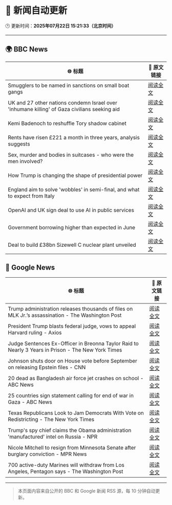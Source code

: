 # 🧠 新闻自动更新

🕒 更新时间：**2025年07月22日 15:21:33（北京时间）**

---

## 🌍 BBC News

| 🌐 标题 | 🔗 原文链接 |
|--------|-------------|
| Smugglers to be named in sanctions on small boat gangs | [阅读全文](https://www.bbc.com/news/articles/ckg3lpwx41xo) |
| UK and 27 other nations condemn Israel over 'inhumane killing' of Gaza civilians seeking aid | [阅读全文](https://www.bbc.com/news/articles/c4g814gy2e7o) |
| Kemi Badenoch to reshuffle Tory shadow cabinet | [阅读全文](https://www.bbc.com/news/articles/c24v0j73e75o) |
| Rents have risen £221 a month in three years, analysis suggests | [阅读全文](https://www.bbc.com/news/articles/cwyxp280dxwo) |
| Sex, murder and bodies in suitcases - who were the men involved? | [阅读全文](https://www.bbc.com/news/articles/cx2313nz09zo) |
| How Trump is changing the shape of presidential power | [阅读全文](https://www.bbc.com/news/articles/c3en0qwp44do) |
| England aim to solve 'wobbles' in semi-final, and what to expect from Italy | [阅读全文](https://www.bbc.com/sport/football/articles/cn0zj5r79k7o) |
| OpenAI and UK sign deal to use AI in public services | [阅读全文](https://www.bbc.com/news/articles/czdv68gejm7o) |
| Government borrowing higher than expected in June | [阅读全文](https://www.bbc.com/news/articles/cwygq5plz04o) |
| Deal to build £38bn Sizewell C nuclear plant unveiled | [阅读全文](https://www.bbc.com/news/articles/cev03wer0p2o) |

## 📰 Google News

| 🌐 标题 | 🔗 原文链接 |
|--------|-------------|
| Trump administration releases thousands of files on MLK Jr.’s assassination - The Washington Post | [阅读全文](https://news.google.com/rss/articles/CBMikgFBVV95cUxQQ3BESzBqQ0FUS3RLa21OTnVKVUdJM0V2TXFBMjExdUp0OGFWSHVJLW41cTVNR2x0M1V6TmlvcnN3d2F3dUc1WmVwMXBZbzZrZm84aXJOUVRHRWhSWGM0YmdhTVVjR1ZVR2pGZkhvQjVLQVZXdlRZZllNczA4TXFYaFFoZGh3ekt1cEk4cVNicjltdw?oc=5) |
| President Trump blasts federal judge, vows to appeal Harvard ruling - Axios | [阅读全文](https://news.google.com/rss/articles/CBMikAFBVV95cUxPNUxsQzBGaUNOM09hNnFGaTBaeHRMQ2JoQkl1UlkxRGdtUUJDUHhBbFJlc21XcldrZ2psbDN4cjVjUEtOMk9PUGFzMjBGc3c3T2pqZDVEUGttYlFDZHVDbEs0VkYwV2F4YXktaUZQVXNZbkl2eTl5TDBxME0wa3ZQSHh1WWdYXzh3b2lRUWh4Nm4?oc=5) |
| Judge Sentences Ex-Officer in Breonna Taylor Raid to Nearly 3 Years in Prison - The New York Times | [阅读全文](https://news.google.com/rss/articles/CBMikgFBVV95cUxNQWFrRDZGSnVqOXZyQmZZQlZxeENxMjJmTExjTXlaYUZDbFc0WWhsajE5ZERsdXFVS0R4Mkl5UjJaN09iaWw5eFVURlpfaVpOOVliMWdNU25IWjdSNW11RTIwQzdjTEZoSG05VHd2bWxLa1piOHVuRzRrbThlN0hGZFJLaVZkQ1dRbUhXQkpFTDJqdw?oc=5) |
| Johnson shuts door on House vote before September on releasing Epstein files - CNN | [阅读全文](https://news.google.com/rss/articles/CBMiiwFBVV95cUxNZzBYcldWTGVfVzA5azRUQ1pWV0JwMlRCbk1HV1k2a0NpdUJYVUpIaFJqZHJMZ1EtOWJfTXE4c281MTJKRUM2UEN1TEh1aGlZU0Z5M1l4aFZEMEFUYXppakxHRmpCOTJhMEc2YzUtbjZzbU9kZldFTm44MWo3MXRvQUZrUUxmT21tTm9J0gGQAUFVX3lxTE1nRUlPbzV6SEpYZXA5eXB4aUE2RUJkMjZsVW9ob2k0and1dzdnWkhJNlRna1ZQMFN2OERDLUxhTEZTYzhZRlRSRWpQa3ZKNXo3Z3pHM3RyMlM3Rm5mUl9BRXlqWFZwVUpEcGl6RlBFY0RyVUwxQTA2djRVWDBWdkc4bkQyLVo2Z2tsX0gtcDlneg?oc=5) |
| 20 dead as Bangladesh air force jet crashes on school - ABC News | [阅读全文](https://news.google.com/rss/articles/CBMiqgFBVV95cUxQMm9JMHI0c2xhUENTN2RrX3prZzEzMm0xbElyYkdGZFN6V2NXR1BXYjV5YVRfYXJrUVdvRUxXSm5zQ0JTTi1EZUNXeU1QQnd1RVlsckFET2pMakloT0d2dE1JazNZMlE2YzhldnA1NlduTVY0Yzl0eElPeU1KN2dmREpJM2RKMHI1d19NRWtnNG5jcEtlb3ZCeFB5YzItX2RUYm9ZYmsyTm42UdIBrwFBVV95cUxNZ3ZMQWw5V1doR2FmNDJObFFjSjMyWmN6S0NaY00tZHpCcTVBZ3JFeVd0LU5PaHlCSkR3T2dOS0pJZTBGbjVxcm56TmQ4cnlZcWFxSDRBWWdjbzk5WnI0SE5Qa1FMMW5jNG1waHJkTDROTGJVdEdvekhpSy1vdHF6VUNKdmh2Sm9VTFFqZk55ZEdZc3hZQzktamt1OTdaZDV5TFE4LVVSNkVLR1RXSjNV?oc=5) |
| 25 countries sign statement calling for end of war in Gaza - ABC News | [阅读全文](https://news.google.com/rss/articles/CBMipwFBVV95cUxOZXo1VkJONi1odXZ6bkxkR1ZkUkNpb2t3TkNZTUJMT0pVTkpBM3FmZ3Fmd0lZOUNNZGYxaUg1YkpiZU1XY0VENkY0RUVpb09tUUVBbzFwVTBpNnZUeG9wazJPQ0d2c2Zld2xZY3FrS1BNUXBXZWJNczlrdF93T01LZ2hfU21tRXpBOEhGODZDY2MzUlVTU25CY1dlM0hkUGhqbFZWLVdXZ9IBrAFBVV95cUxQU0c2WVpmUk5NYXM4QnExby1TZmJjb3hyR3cwLVdoMkJuOGNGM25pUG14NWY3ZTlDUHdKNlZ1bjZHX0s5bjYyS2FRRXhUSVQ2RlpHQW43TEhSTmhoMkVGTHZoUXRyM201dkJSUUhrdlRxanMyUmNpeTZoS01KelF1Qklsckh4YWVlb05sWVdITzNWVlYzTmVFWnZiSGFHVVBtbU9TUHBGQy1NaUJD?oc=5) |
| Texas Republicans Look to Jam Democrats With Vote on Redistricting - The New York Times | [阅读全文](https://news.google.com/rss/articles/CBMihAFBVV95cUxPVFVKVzBOUURCeG9NdjgwcEJPUnRBaEd0b0RVSjJlUmRaam9vV3d0d2dxVWpMZjRfaVk5dHNhdDVyYm5fYlJUSDZMTDVZeFRDcnFSMG1hc2Y1NWtNdU9vTm15RjV2MmlUU2h2QTNpZ2M3MG1hcnhhNk5lejRnOGkzSEllZzA?oc=5) |
| Trump's spy chief claims the Obama administration 'manufactured' intel on Russia - NPR | [阅读全文](https://news.google.com/rss/articles/CBMihgFBVV95cUxQVkNqRTNiVndqR2pMWC1WaGNyX0xjRWVGWG9qVWRiTmVGVGtvZjQwdWVMMnNPOTYxXzBpZU11LXZ2M1JWUW5VVExHaGFPM0NLblZmMEotc3JkVUlwR0pkX21ZSENCaU0zQ0lsRXBUUFRXZ3cyTzRMUTVvYlU2dHpsTklRcTB1QQ?oc=5) |
| Nicole Mitchell to resign from Minnesota Senate after burglary conviction - MPR News | [阅读全文](https://news.google.com/rss/articles/CBMimgFBVV95cUxPRENyLS1mVXRqZ3RfOEU3eVg3blcyNHNkeGNkdnZrXzlKUUttcTlmREJMcUdGOW44UHduUjFMN2VoYUNYN3R3ZENFaGpJZWwxVE41LTJyel9EMjBuN3F0RzhIQ3RZMW96azZ0VjhsemlfOWtNMWh0SHN2c0lxYi1HNnhEQUU0RjBQQl9ZZkFQYXJ6RVdaXzZmV2pB?oc=5) |
| 700 active-duty Marines will withdraw from Los Angeles, Pentagon says - The Washington Post | [阅读全文](https://news.google.com/rss/articles/CBMikAFBVV95cUxNZ09QNm50OTdKTktJNjZCT3I5UllRNWU1Ry1JX09NU210bEZ0bS1NeVhHSU9Ka3RQZGlYMUZOTGhfYkRhQ203cnhRSWQ3MHM5RVFjN1ExN0FGMVdCQjU5eUNRSGp3MXJ2U1gwaGFRaWRpdWVaUVRMc2FOR2IxOW1kVEpvYTlQcjRFclU4TTRFTEs?oc=5) |

---
> 本页面内容来自公开的 BBC 和 Google 新闻 RSS 源，每 10 分钟自动更新。